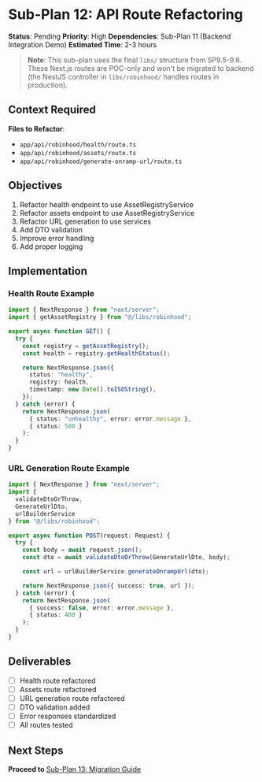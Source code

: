 # Sub-Plan 12: API Route Refactoring

**Status**: Pending
**Priority**: High
**Dependencies**: Sub-Plan 11 (Backend Integration Demo)
**Estimated Time**: 2-3 hours

> **Note**: This sub-plan uses the final `libs/` structure from SP9.5-9.6. These Next.js routes are POC-only and won't be migrated to backend (the NestJS controller in `libs/robinhood/` handles routes in production).

## Context Required

**Files to Refactor**:

- `app/api/robinhood/health/route.ts`
- `app/api/robinhood/assets/route.ts`
- `app/api/robinhood/generate-onramp-url/route.ts`

## Objectives

1. Refactor health endpoint to use AssetRegistryService
2. Refactor assets endpoint to use AssetRegistryService
3. Refactor URL generation to use services
4. Add DTO validation
5. Improve error handling
6. Add proper logging

## Implementation

### Health Route Example

```typescript
import { NextResponse } from "next/server";
import { getAssetRegistry } from "@/libs/robinhood";

export async function GET() {
  try {
    const registry = getAssetRegistry();
    const health = registry.getHealthStatus();

    return NextResponse.json({
      status: "healthy",
      registry: health,
      timestamp: new Date().toISOString(),
    });
  } catch (error) {
    return NextResponse.json(
      { status: "unhealthy", error: error.message },
      { status: 500 }
    );
  }
}
```

### URL Generation Route Example

```typescript
import { NextResponse } from "next/server";
import { 
  validateDtoOrThrow,
  GenerateUrlDto,
  urlBuilderService
} from "@/libs/robinhood";

export async function POST(request: Request) {
  try {
    const body = await request.json();
    const dto = await validateDtoOrThrow(GenerateUrlDto, body);

    const url = urlBuilderService.generateOnrampUrl(dto);

    return NextResponse.json({ success: true, url });
  } catch (error) {
    return NextResponse.json(
      { success: false, error: error.message },
      { status: 400 }
    );
  }
}
```

## Deliverables

- [ ] Health route refactored
- [ ] Assets route refactored
- [ ] URL generation route refactored
- [ ] DTO validation added
- [ ] Error responses standardized
- [ ] All routes tested

## Next Steps

**Proceed to** [Sub-Plan 13: Migration Guide](./sub-plan-13-migration-guide.md)


